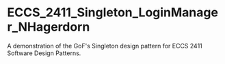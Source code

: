 # ECCS_2411_Singleton_LoginManager_NHagerdorn
A demonstration of the GoF's Singleton design pattern for ECCS 2411 Software Design Patterns.
